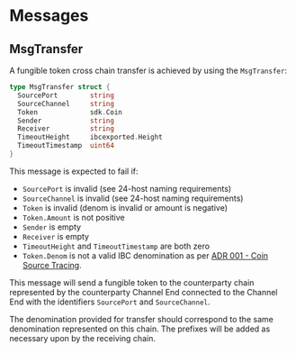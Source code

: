 <!--
order: 4
-->

# Messages

## MsgTransfer

A fungible token cross chain transfer is achieved by using the `MsgTransfer`:

```go
type MsgTransfer struct {
  SourcePort        string
  SourceChannel     string
  Token             sdk.Coin
  Sender            string
  Receiver          string
  TimeoutHeight     ibcexported.Height
  TimeoutTimestamp  uint64
}
```

This message is expected to fail if:

- `SourcePort` is invalid (see 24-host naming requirements)
- `SourceChannel` is invalid (see 24-host naming requirements)
- `Token` is invalid (denom is invalid or amount is negative)
- `Token.Amount` is not positive
- `Sender` is empty
- `Receiver` is empty
- `TimeoutHeight` and `TimeoutTimestamp` are both zero
- `Token.Denom` is not a valid IBC denomination as per [ADR 001 - Coin Source Tracing](./../../../docs/architecture/adr-001-coin-source-tracing.md).

This message will send a fungible token to the counterparty chain represented
by the counterparty Channel End connected to the Channel End with the identifiers
`SourcePort` and `SourceChannel`.

The denomination provided for transfer should correspond to the same denomination
represented on this chain. The prefixes will be added as necessary upon by the
receiving chain.
